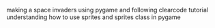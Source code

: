 making a space invaders using pygame and following clearcode tutorial
understanding how to use sprites and sprites class in pygame
